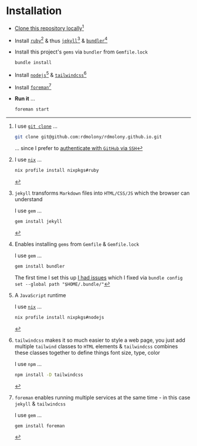 # Installation

- [Clone this repository locally](https://docs.github.com/en/repositories/creating-and-managing-repositories/cloning-a-repository)[^GITHUB]

- Install [`ruby`](https://ruby-lang.org/)[^RUBY] & thus [`jekyll`](https://jekyllrb.com/)[^JEKYLL] & [`bundler`](https://github.com/rubygems/bundler)[^BUNDLER]
    
- Install this project's `gems` via `bundler` from `Gemfile.lock`

    ```sh
    bundle install
    ```

- Install [`nodejs`](https://nodejs.org/)[^NODEJS] & [`tailwindcss`](https://tailwindcss.com/)[^TAILWIND]

- Install [`foreman`](https://github.com/ddollar/foreman)[^FOREMAN]

- **Run it** ...

    ```sh
    foreman start
    ```


[^BUNDLER]:
    
    Enables installing `gems` from `Gemfile` & `Gemfile.lock` 

    I use `gem`[^RUBY] ...

    ```sh
    gem install bundler
    ```

    The first time I set this up [I had issues](https://github.com/rdmolony/til/blob/2b968e9e27516516c1afdbd979a4e183f640acae/til/fix-gem-not-installed-on-my-machine.md) which I fixed via `bundle config set --global path "$HOME/.bundle/"`

[^FOREMAN]:

    `foreman` enables running multiple services at the same time - in this case `jekyll` & `tailwindcss`

    I use `gem`[^RUBY] ...

    ```sh
    gem install foreman
    ```

[^GITHUB]:

    I use [`git clone`](https://git-scm.com/) ...

    ```sh
    git clone git@github.com:rdmolony/rdmolony.github.io.git
    ```

    ... since I prefer to [authenticate with `GitHub` via `SSH`](https://docs.github.com/en/authentication/connecting-to-github-with-ssh)

[^JEKYLL]:
    
    `jekyll` transforms `Markdown` files into `HTML/CSS/JS` which the browser can understand

    I use `gem`[^RUBY] ...

    ```sh
    gem install jekyll
    ```

[^NIX]: As of 2023, `nix` only works on `Linux` & `MacOS`

[^NODEJS]:

    A `JavaScript` runtime

    I use [`nix`](https://github.com/DeterminateSystems/nix-installer)[^NIX] ...

    ```sh
    nix profile install nixpkgs#nodejs
    ```

[^RUBY]:

    I use [`nix`](https://github.com/DeterminateSystems/nix-installer)[^NIX] ...

    ```sh
    nix profile install nixpkgs#ruby
    ```

[^TAILWIND]:

    `tailwindcss` makes it so much easier to style a web page,  you just add multiple `tailwind` classes to `HTML` elements & `tailwindcss` combines these classes together to define things font size, type, color

    I use `npm`[^NODEJS] ...

    ```sh
    npm install -D tailwindcss
    ```
